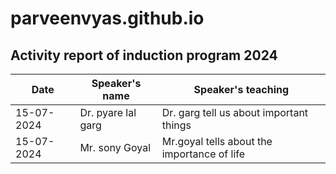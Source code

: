 # parveenvyas.github.io
## Activity report of induction program 2024
| Date|Speaker's name|Speaker's teaching|
|-----|--------------|----------------|
|15-07-2024|Dr. pyare lal garg |Dr. garg tell us about important things|
|15-07-2024|Mr. sony Goyal|Mr.goyal tells about the importance of life|
